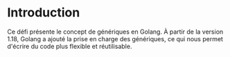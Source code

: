 # Introduction

Ce défi présente le concept de génériques en Golang. À partir de la version 1.18, Golang a ajouté la prise en charge des génériques, ce qui nous permet d'écrire du code plus flexible et réutilisable.
